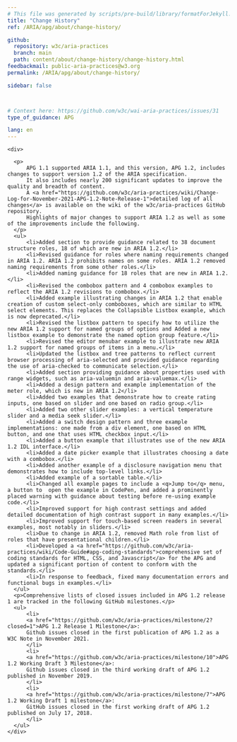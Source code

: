 ```yaml
---
# This file was generated by scripts/pre-build/library/formatForJekyll.js
title: "Change History"
ref: /ARIA/apg/about/change-history/

github:
  repository: w3c/aria-practices
  branch: main
  path: content/about/change-history/change-history.html
feedbackmail: public-aria-practices@w3.org
permalink: /ARIA/apg/about/change-history/

sidebar: false



# Context here: https://github.com/w3c/wai-aria-practices/issues/31
type_of_guidance: APG

lang: en
---
```

<meta charset="UTF-8" />
<meta content="width=device-width, initial-scale=1.0" name="viewport" />
<title>Change History</title>

<script src="../../../../content-assets/wai-aria-practices/shared/js/highlight.pack.js"></script>
<script src="../../../../content-assets/wai-aria-practices/shared/js/app.js"></script>


<link 
  rel="stylesheet"
  href="{{ '/content-assets/wai-aria-practices/styles.css' | relative_url }}"
>
<!-- Code highlighting styles -->
<link 
  rel="stylesheet"
  href="{{ '/content-assets/wai-aria-practices/shared/css/github.css' | relative_url }}"
>


<script>
    const parentPage = window.location.pathname.match(
      /\/(patterns|practices|about)\//
    )?.[1];
    if (parentPage) {
      const parentHref = 'a[href*="' + parentPage + '"]';
      document.querySelector(parentHref).classList.add('active');
    }
  </script>
<div>

    <div>
      
      <p>
          APG 1.1 supported ARIA 1.1, and this version, APG 1.2, includes changes to support version 1.2 of the ARIA specification.
          It also includes nearly 200 significant updates to improve the quality and breadth of content.
          A <a href="https://github.com/w3c/aria-practices/wiki/Change-Log-for-November-2021-APG-1.2-Note-Release-1">detailed log of all changes</a> is available on the wiki of the w3c/aria-practices GitHub repository.
          Highlights of major changes to support ARIA 1.2 as well as some of the improvements include the following.
      </p>
      <ul>
          <li>Added section to provide guidance related to 38 document structure roles, 18 of which are new in ARIA 1.2.</li>
          <li>Revised guidance for roles where naming requirements changed in ARIA 1.2. ARIA 1.2 prohibits names on some roles. ARIA 1.2 removed naming requirements from some other roles.</li>
          <li>Added naming guidance for 18 roles that are new in ARIA 1.2.</li>
          <li>Revised the combobox pattern and 4 combobox examples to reflect the ARIA 1.2 revisions to combobox.</li>
          <li>Added example illustrating changes in ARIA 1.2 that enable creation of custom select-only comboboxes, which are similar to HTML select elements. This replaces the Collapsible Listbox example, which is now deprecated.</li>
          <li>Revised the listbox pattern to specify how to utilize the new ARIA 1.2 support for named groups of options and Added a new listbox example to demonstrate the named option group feature.</li>
          <li>Revised the editor menubar example to illustrate new ARIA 1.2 support for named groups of items in a menu.</li>
          <li>Updated the listbox and tree patterns to reflect current browser processing of aria-selected and provided guidance regarding the use of aria-checked to communicate selection.</li>
          <li>Added section providing guidance about properties used with range widgets, such as aria-valuemin and aria-valuemax.</li>
          <li>Added a design pattern and example implementation of the meter role, which is new in ARIA 1.2</li>
          <li>Added two examples that demonstrate how to create rating inputs, one based on slider and one based on radio group.</li>
          <li>Added two other slider examples: a vertical temperature slider and a media seek slider.</li>
          <li>Added a switch design pattern and three example implementations: one made from a div element, one based on HTML button, and one that uses HTML checkbox input.</li>
          <li>Added a button example that illustrates use of the new ARIA 1.2 IDL interface.</li>
          <li>Added a date picker example that illustrates choosing a date with a combobox.</li>
          <li>Added another example of a disclosure navigation menu that demonstrates how to include top-level links.</li>
          <li>Added example of a sortable table.</li>
          <li>Changed all example pages to include a <q>Jump to</q> menu, a button to  open the example in CodePen, and added a prominently placed warning with guidance about testing before re-using example code.</li>
          <li>Improved support for high contrast settings and added detailed documentation of high contrast support in many examples.</li>
          <li>Improved support for touch-based screen readers in several examples, most notably in sliders.</li>
          <li>Due to change in ARIA 1.2, removed Math role from list of roles that have presentational children.</li>
          <li>Developed a <a href="https://github.com/w3c/aria-practices/wiki/Code-Guide#apg-coding-standards">comprehensive set of coding standards for HTML, CSS, and Javascript</a> for the APG and updated a significant portion of content to conform with the standards.</li>
          <li>In response to feedback, fixed many documentation errors and functional bugs in examples.</li>
      </ul>
      <p>Comprehensive lists of closed issues included in APG 1.2 release 1 are tracked in the following GitHub milestones.</p>
      <ul>
          <li>
          <a href="https://github.com/w3c/aria-practices/milestone/2?closed=1">APG 1.2 Release 1 Milestone</a>:
          Github issues closed in the first publication of APG 1.2 as a W3C Note in November 2021.
          </li>
          <li>
          <a href="https://github.com/w3c/aria-practices/milestone/10">APG 1.2 Working Draft 3 Milestone</a>:
          Github issues closed in the third working draft of APG 1.2 published in November 2019.
          </li>
          <li>
          <a href="https://github.com/w3c/aria-practices/milestone/7">APG 1.2 Working Draft 1 milestone</a>:
          GitHub issues closed in the first working draft of APG 1.2 published on July 17, 2018.
          </li>
      </ul>
    </div>
  
</div>
<script
  src="{{ '/content-assets/wai-aria-practices/shared/js/skipto.js' | relative_url }}"
  data-skipto="colorTheme:aria; highlightTarget: smooth; displayOption:popup; containerElement:div"
></script>

